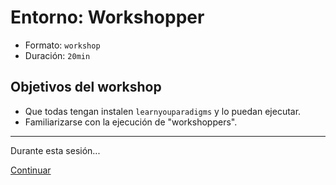 # Entorno: Workshopper

* Formato: `workshop`
* Duración: `20min`

## Objetivos del workshop

* Que todas tengan instalen `learnyouparadigms` y lo puedan ejecutar.
* Familiarizarse con la ejecución de "workshoppers".

***

Durante esta sesión...

[Continuar](../03-paradigms/01-overview.md)
